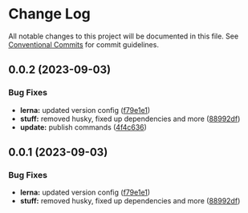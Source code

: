 # Change Log

All notable changes to this project will be documented in this file.
See [Conventional Commits](https://conventionalcommits.org) for commit guidelines.

## 0.0.2 (2023-09-03)

### Bug Fixes

-   **lerna:** updated version config ([f79e1e1](https://github.com/InfinityBotList/node-sdk/commit/f79e1e153fae2bd201bce95c596d91744f972e26))
-   **stuff:** removed husky, fixed up dependencies and more ([88992df](https://github.com/InfinityBotList/node-sdk/commit/88992df3aaaca49a57713f6b9257df7fb9079cbe))
-   **update:** publish commands ([4f4c636](https://github.com/InfinityBotList/node-sdk/commit/4f4c6363fb0ce2943595a9003c7be3b4eb8e6013))

## 0.0.1 (2023-09-03)

### Bug Fixes

-   **lerna:** updated version config ([f79e1e1](https://github.com/InfinityBotList/node-sdk/commit/f79e1e153fae2bd201bce95c596d91744f972e26))
-   **stuff:** removed husky, fixed up dependencies and more ([88992df](https://github.com/InfinityBotList/node-sdk/commit/88992df3aaaca49a57713f6b9257df7fb9079cbe))
